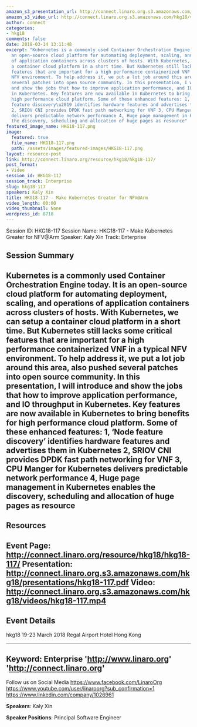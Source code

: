 ```yaml
---
amazon_s3_presentation_url: http://connect.linaro.org.s3.amazonaws.com/hkg18/presentations/hkg18-117.pdf
amazon_s3_video_url: http://connect.linaro.org.s3.amazonaws.com/hkg18/videos/hkg18-117.mp4
author: connect
categories:
- hkg18
comments: false
date: 2018-03-14 13:11:48
excerpt: "Kubernetes is a commonly used Container Orchestration Engine today. It is
  an open-source cloud platform for automating deployment, scaling, and operations
  of application containers across clusters of hosts. With Kubernetes, we can setup
  a container cloud platform in a short time. But Kubernetes still lacks some critical
  features that are important for a high performance containerized VNF in a typical
  NFV environment. To help address it, we put a lot job around this area, also pushed
  several patches into open source community. In this presentation, I will introduce
  and show the jobs that how to improve application performance, and IO throughput
  in Kubernetes. Key features are now available in Kubernetes to bring benefits for
  high performance cloud platform. Some of these enhanced features: 1, \u2018Node
  feature discovery\u2019 identifies hardware features and advertises them in Kubernetes
  2, SRIOV CNI provides DPDK fast path networking for VNF 3, CPU Manger for Kubernetes
  delivers predictable network performance 4, Huge page management in Kubernetes enables
  the discovery, scheduling and allocation of huge pages as resource"
featured_image_name: HKG18-117.png
image:
  featured: true
  file_name: HKG18-117.png
  path: /assets/images/featured-images/HKG18-117.png
layout: resource-post
link: http://connect.linaro.org/resource/hkg18/hkg18-117/
post_format:
- Video
session_id: HKG18-117
session_track: Enterprise
slug: hkg18-117
speakers: Kaly Xin
title: HKG18-117 - Make Kubernetes Greater for NFV@Arm
video_length: 00:00
video_thumbnail: None
wordpress_id: 8718
---
```


Session ID: HKG18-117
Session Name: HKG18-117 - Make Kubernetes Greater for NFV@Arm
Speaker: Kaly Xin
Track: Enterprise


## Session Summary
Kubernetes is a commonly used Container Orchestration Engine today. It is an open-source cloud platform for automating deployment, scaling, and operations of application containers across clusters of hosts. With Kubernetes, we can setup a container cloud platform in a short time. But Kubernetes still lacks some critical features that are important for a high performance containerized VNF in a typical NFV environment. To help address it, we put a lot job around this area, also pushed several patches into open source community. In this presentation, I will introduce and show the jobs that how to improve application performance, and IO throughput in Kubernetes. Key features are now available in Kubernetes to bring benefits for high performance cloud platform. Some of these enhanced features: 1, ‘Node feature discovery’ identifies hardware features and advertises them in Kubernetes 2, SRIOV CNI provides DPDK fast path networking for VNF 3, CPU Manger for Kubernetes delivers predictable network performance 4, Huge page management in Kubernetes enables the discovery, scheduling and allocation of huge pages as resource
---------------------------------------------------
## Resources
Event Page: http://connect.linaro.org/resource/hkg18/hkg18-117/
Presentation: http://connect.linaro.org.s3.amazonaws.com/hkg18/presentations/hkg18-117.pdf
Video: http://connect.linaro.org.s3.amazonaws.com/hkg18/videos/hkg18-117.mp4
 ---------------------------------------------------
## Event Details
hkg18
19-23 March 2018 
Regal Airport Hotel Hong Kong

---------------------------------------------------
Keyword: Enterprise
'http://www.linaro.org'
'http://connect.linaro.org'
---------------------------------------------------
Follow us on Social Media
https://www.facebook.com/LinaroOrg
https://www.youtube.com/user/linaroorg?sub_confirmation=1
https://www.linkedin.com/company/1026961

**Speakers**: Kaly Xin

**Speaker Positions**: Principal Software Engineer